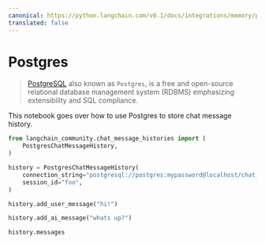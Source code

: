 ```yaml
---
canonical: https://python.langchain.com/v0.1/docs/integrations/memory/postgres_chat_message_history
translated: false
---
```


# Postgres

>[PostgreSQL](https://en.wikipedia.org/wiki/PostgreSQL) also known as `Postgres`, is a free and open-source relational database management system (RDBMS) emphasizing extensibility and SQL compliance.

This notebook goes over how to use Postgres to store chat message history.

```python
from langchain_community.chat_message_histories import (
    PostgresChatMessageHistory,
)

history = PostgresChatMessageHistory(
    connection_string="postgresql://postgres:mypassword@localhost/chat_history",
    session_id="foo",
)

history.add_user_message("hi!")

history.add_ai_message("whats up?")
```

```python
history.messages
```